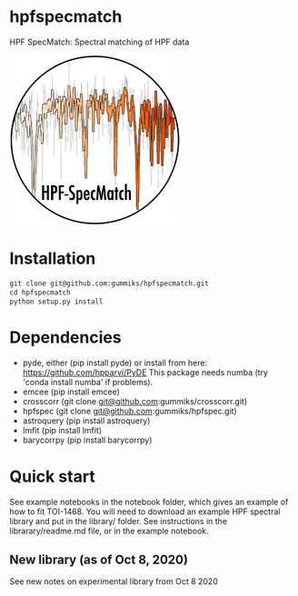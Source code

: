# hpfspecmatch
HPF SpecMatch: Spectral matching of HPF data

<img src='docs/img/hpf_specmatch_logov1.png' width='300px'/>

# Installation

```
git clone git@github.com:gummiks/hpfspecmatch.git
cd hpfspecmatch
python setup.py install
```

# Dependencies 

- pyde, either (pip install pyde) or install from here: https://github.com/hpparvi/PyDE This package needs numba (try 'conda install numba' if problems).
- emcee (pip install emcee)
- crosscorr (git clone git@github.com:gummiks/crosscorr.git)
- hpfspec (git clone git@github.com:gummiks/hpfspec.git)
- astroquery (pip install astroquery)
- lmfit (pip install lmfit)
- barycorrpy (pip install barycorrpy)

# Quick start
See example notebooks in the notebook folder, which gives an example of how to fit TOI-1468.
You will need to download an example HPF spectral library and put in the library/ folder. 
See instructions in the librarary/readme.md file, or in the example notebook.

## New library (as of Oct 8, 2020)
See new notes on experimental library from Oct 8 2020
